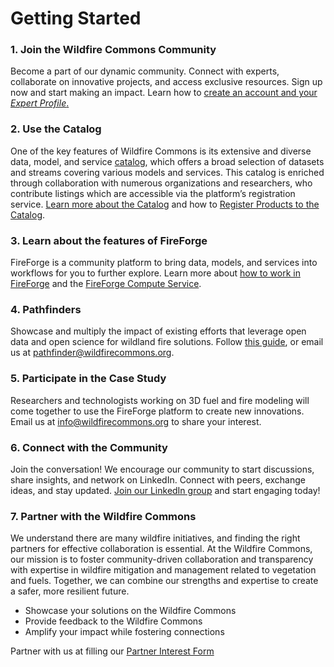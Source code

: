 # Getting Started

### 1. Join the Wildfire Commons Community
Become a part of our dynamic community. Connect with experts, collaborate on innovative projects, and access exclusive resources. Sign up now and start making an impact. Learn how to [create an account and your *Expert Profile*.](./signin.md) 

### 2. Use the Catalog
One of the key features of Wildfire Commons is its extensive and diverse data, model, and service [catalog](https://fireforge.wildfirecommons.org/ckandata), which offers a broad selection of datasets and streams covering various models and services. This catalog is enriched through collaboration with numerous organizations and researchers, who contribute listings which are accessible via the platform’s registration service. [Learn more about the Catalog](../catalog/catalog.md) and how to [Register Products to the Catalog](../add-resources/register-data.md).

### 3. Learn about the features of FireForge
FireForge is a community platform to bring data, models, and services into workflows for you to further explore. Learn more about [how to work in FireForge](../start/working-tutorial.md) and the [FireForge Compute Service](../fireforge/jupyterhub.md). 

### 4. Pathfinders
Showcase and multiply the impact of existing efforts that leverage open data and open science for wildland fire solutions. Follow [this guide](../pathfinders/add-pathfinder-project.md), or email us at pathfinder@wildfirecommons.org.

### 5. Participate in the Case Study
Researchers and technologists working on 3D fuel and fire modeling will come together to use the FireForge platform to create new innovations. Email us at info@wildfirecommons.org to share your interest.

### 6. Connect with the Community
Join the conversation! We encourage our community to start discussions, share insights, and network on LinkedIn. Connect with peers, exchange ideas, and stay updated. [Join our LinkedIn group](https://www.linkedin.com/groups/14463867/) and start engaging today!

### 7. Partner with the Wildfire Commons
We understand there are many wildfire initiatives, and finding the right partners for effective collaboration is essential. At the Wildfire Commons, our mission is to foster community-driven collaboration and transparency with expertise in wildfire mitigation and management related to vegetation and fuels. Together, we can combine our strengths and expertise to create a safer, more resilient future.

- Showcase your solutions on the Wildfire Commons
- Provide feedback to the Wildfire Commons
- Amplify your impact while fostering connections

Partner with us at filling our [Partner Interest Form](https://docs.google.com/forms/d/e/1FAIpQLSfmBpm2JZ7H0BJwcU8B6FwHg1GzF8qkm39fRxxfPui7XC7mdg/viewform)

